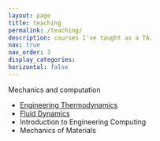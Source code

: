 ```yaml
---
layout: page
title: teaching
permalink: /teaching/
description: courses I've taught as a TA.
nav: true
nav_order: 3
display_categories: 
horizontal: false
---
```


Mechanics and computation

* [Engineering Thermodynamics](/teaching/engineering_thermodynamics)
* [Fluid Dynamics](/teaching/fluid_dynamics)
* Introduction to Engineering Computing
* Mechanics of Materials
